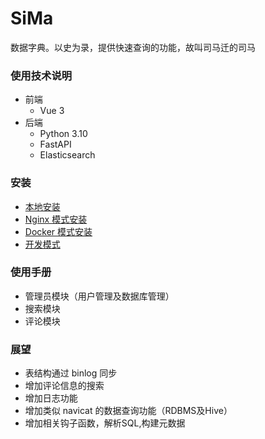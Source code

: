 # SiMa

数据字典。以史为录，提供快速查询的功能，故叫司马迁的司马

### 使用技术说明

- 前端
  - Vue 3
- 后端
  - Python 3.10
  - FastAPI
  - Elasticsearch

### 安装

- [本地安装](https://github.com/parker-pu/SiMa/blob/main/docs/LocalInstall.md)
- [Nginx 模式安装]()
- [Docker 模式安装]()
- [开发模式]()

### 使用手册
- 管理员模块（用户管理及数据库管理）
- 搜索模块
- 评论模块

### 展望
- 表结构通过 binlog 同步
- 增加评论信息的搜索
- 增加日志功能
- 增加类似 navicat 的数据查询功能（RDBMS及Hive）
- 增加相关钩子函数，解析SQL,构建元数据
